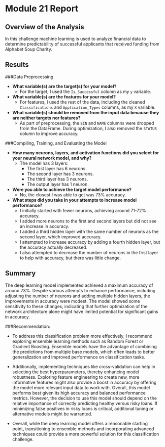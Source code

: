# Module 21 Report

## Overview of the Analysis

In this challenge machine learning is used to analyze financial data to determine predictability of successful applicants that received funding from Alphabet Soup Charity.

## Results

###Data Preprocessing
  - **What variable(s) are the target(s) for your model?**
    - For the target, I used the `Is_Successful` column as my `y` variable.
  - **What variable(s) are the features for your model?**
    - For features, I used the rest of the data, including the cleaned `Classifications` and `Application_Types` columns, as my `X` variable.
  - **What variable(s) should be removed from the input data because they are neither targets nor features?**
    - As part of preprocessing, the `EIN` and `NAME` columns were dropped from the DataFrame. During optimization, I also removed the `STATUS` column to improve accuracy.

###Compiling, Training, and Evaluating the Model
  - **How many neurons, layers, and activation functions did you select for your neural network model, and why?**
    - The model has 3 layers:
      - The first layer has 6 neurons.
      - The second layer has 3 neurons.
      - The third layer has 3 neurons.
      - The output layer has 1 neuron.
  - **Were you able to achieve the target model performance?**
    - No, the closest I was able to get was 73% accuracy.
  - **What steps did you take in your attempts to increase model performance?**
    - I initially started with fewer neurons, achieving around 71-72% accuracy.
    - I added more neurons to the first and second layers but did not see an increase in accuracy.
    - I added a third hidden layer with the same number of neurons as the second layer, which improved accuracy.
    - I attempted to increase accuracy by adding a fourth hidden layer, but the accuracy actually decreased.
    - I also attempted to decrease the number of neurons in the first layer to help with accuracy, but there was little change.

      
## Summary
The deep learning model implemented achieved a maximum accuracy of around 73%. Despite various attempts to enhance performance, including adjusting the number of neurons and adding multiple hidden layers, the improvements in accuracy were modest. The model showed some sensitivity to these changes, indicating that further optimization of the network architecture alone might have limited potential for significant gains in accuracy.

###Recommendation:
- To address this classification problem more effectively, I recommend exploring ensemble learning methods such as Random Forest or Gradient Boosting. Ensemble models have the advantage of combining the predictions from multiple base models, which often leads to better generalization and improved performance on classification tasks.

- Additionally, implementing techniques like cross-validation can help in selecting the best hyperparameters, thereby enhancing model robustness. Exploring feature engineering to create new, more informative features might also provide a boost in accuracy by offering the model more relevant input data to work with.
Overall, this model performs best given its high accuracy and balanced performance metrics. However, the decision to use this model should depend on the relative importance of correctly predicting healthy versus risky loans. If minimizing false positives in risky loans is critical, additional tuning or alternative models might be warranted.

- Overall, while the deep learning model offers a reasonable starting point, transitioning to ensemble methods and incorporating advanced techniques could provide a more powerful solution for this classification challenge.
